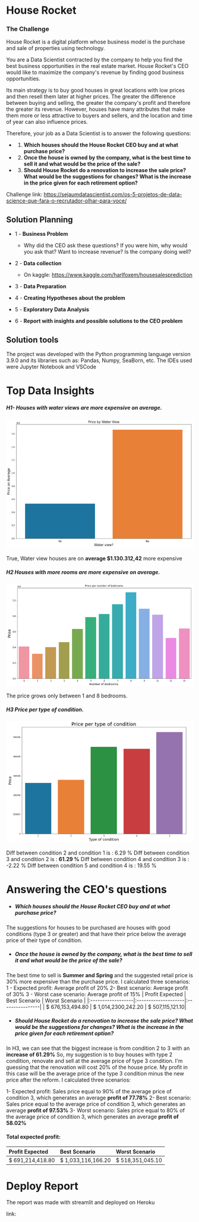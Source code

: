 # House Rocket

### The Challenge

House Rocket is a digital platform whose business model is the purchase and sale of properties using technology.

You are a Data Scientist contracted by the company to help you find the best business opportunities in the real estate market.
House Rocket's CEO would like to maximize the company's revenue by finding good business opportunities.

Its main strategy is to buy good houses in great locations with low prices and then resell them later at higher prices. 
The greater the difference between buying and selling, the greater the company's profit and therefore the greater its revenue.
However, houses have many attributes that make them more or less attractive to buyers and sellers, and the location and time of year can also influence prices.

Therefore, your job as a Data Scientist is to answer the following questions:

- 1. **Which houses should the House Rocket CEO buy and at what purchase price?**

- 2. **Once the house is owned by the company, what is the best time to sell it and what would be the price of the sale?**

- 3. **Should House Rocket do a renovation to increase the sale price? What would be the suggestions for changes? What is the increase in the price given for each retirement option?**

Challenge link: https://sejaumdatascientist.com/os-5-projetos-de-data-science-que-fara-o-recrutador-olhar-para-voce/

## Solution Planning
- 1 - **Business Problem**
    -  Why did the CEO ask these questions? If you were him, why would you ask that? Want to increase revenue? Is the company doing well?

- 2 - **Data collection**
    - On kaggle:  https://www.kaggle.com/harlfoxem/housesalesprediction
- 3 - **Data Preparation**
- 4 - **Creating Hypotheses about the problem**
- 5 - **Exploratory Data Analysis**
- 6 - **Report with insights and possible solutions to the CEO problem**

## Solution tools
The project was developed with the Python programming language version 3.9.0 and its libraries such as: Pandas, Numpy, SeaBorn, etc.
The IDEs used were Jupyter Notebook and VSCode

# Top Data Insights

##### H1- Houses with water views are more expensive on average.
![image](img/H1.png)

True, Water view houses are on **average $1.130.312,42** more expensive
##### H2 Houses with more rooms are more expensive on average.
![image](img/H4.png)

The price grows only between 1 and 8 bedrooms.
##### H3 Price per type of condition.
![image](img/H9.png)

Diff between condition  2 and condition  1  is : 6.29 % 
Diff between condition  3 and condition  2  is : **61.29 %** 
Diff between condition  4 and condition  3  is : -2.22 % 
Diff between condition  5 and condition  4  is : 19.55 %

# Answering the CEO's questions
- ##### Which houses should the House Rocket CEO buy and at what purchase price?
The suggestions for houses to be purchased are houses with good conditions (type 3 or greater) and that have their price below the average price of their type of condition.

- #####  Once the house is owned by the company, what is the best time to sell it and what would be the price of the sale?
The best time to sell is **Summer and Spring** and the suggested retail price is 30% more expensive than the purchase price.
I calculated three scenarios:
1 - Expected profit: Average profit of 20%
2- Best scenario: Average profit of 30%
3 - Worst case scenario: Average profit of 15%
| Profit Expected   | Best Scenario       | Worst Scenario  |
|:------------------|:--------------------|:----------------|
| \$ 676,153,494.80 | \$ 1,014,2300,242.20  | \$ 507,115,121.10|

- ##### Should House Rocket do a renovation to increase the sale price? What would be the suggestions for changes? What is the increase in the price given for each retirement option?
In H3, we can see that the biggest increase is from condition 2 to 3 with an **increase of 61.29%**
So, my suggestion is to buy houses with type 2 condition, renovate and sell at the average price of type 3 condition.
I'm guessing that the renovation will cost 20% of the house price.
My profit in this case will be the average price of the type 3 condition minus the new price after the reform.
I calculated three scenarios:

1- Expected profit: Sales price equal to 90% of the average price of condition 3, which generates an average **profit of 77.78%**
2- Best scenario: Sales price equal to the average price of condition 3, which generates an average **profit of 97.53%**
3- Worst scenario: Sales price equal to 80% of the average price of condition 3, which generates an average **profit of 58.02%**

#### Total expected profit:

| Profit Expected   | Best Scenario       | Worst Scenario  |
|:------------------|:--------------------|:----------------|
| \$ 691,214,418.80 | \$ 1,033,116,166.20  | \$ 518,351,045.10|

# Deploy Report
The report was made with streamlit and deployed on Heroku

link:













